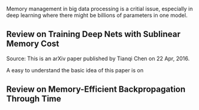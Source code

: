 Memory management in big data processing is a critial issue, especially in deep learning where there might be billions of parameters in one model.

## Review on Training Deep Nets with Sublinear Memory Cost

Source: This is an arXiv paper published by Tianqi Chen on 22 Apr, 2016.

A easy to understand the basic idea of this paper is on

###








## Review on Memory-Efficient Backpropagation Through Time
